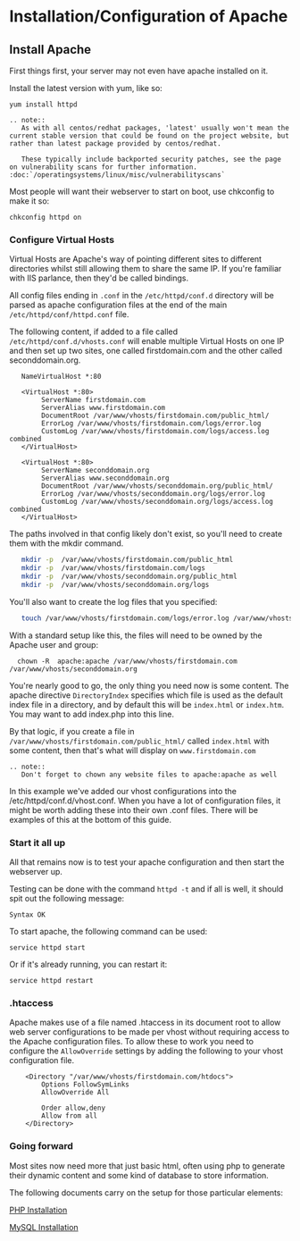 # Installation/Configuration of Apache


## Install Apache

First things first, your server may not even have apache installed on it.

Install the latest version with yum, like so:

`yum install httpd`

```eval_rst
.. note::
   As with all centos/redhat packages, 'latest' usually won't mean the current stable version that could be found on the project website, but rather than latest package provided by centos/redhat.

   These typically include backported security patches, see the page on vulnerability scans for further information. :doc:`/operatingsystems/linux/misc/vulnerabilityscans`
```

Most people will want their webserver to start on boot, use chkconfig to make it so:

`chkconfig httpd on`

### Configure Virtual Hosts

Virtual Hosts are Apache's way of pointing different sites to different directories whilst still allowing them to share the same IP. If you're familiar with IIS parlance, then they'd be called bindings.

All config files ending in `.conf` in the `/etc/httpd/conf.d` directory will be parsed as apache configuration files at the end of the main `/etc/httpd/conf/httpd.conf` file.

The following content, if added to a file called `/etc/httpd/conf.d/vhosts.conf` will enable multiple Virtual Hosts on one IP and then set up two sites, one called firstdomain.com and the other called seconddomain.org.

```apacheconf
   NameVirtualHost *:80

   <VirtualHost *:80>
        ServerName firstdomain.com
        ServerAlias www.firstdomain.com
        DocumentRoot /var/www/vhosts/firstdomain.com/public_html/
        ErrorLog /var/www/vhosts/firstdomain.com/logs/error.log
        CustomLog /var/www/vhosts/firstdomain.com/logs/access.log combined
   </VirtualHost>

   <VirtualHost *:80>
        ServerName seconddomain.org
        ServerAlias www.seconddomain.org
        DocumentRoot /var/www/vhosts/seconddomain.org/public_html/
        ErrorLog /var/www/vhosts/seconddomain.org/logs/error.log
        CustomLog /var/www/vhosts/seconddomain.org/logs/access.log combined
   </VirtualHost>
```

The paths involved in that config likely don't exist, so you'll need to create them with the mkdir command.

```bash
   mkdir -p  /var/www/vhosts/firstdomain.com/public_html
   mkdir -p  /var/www/vhosts/firstdomain.com/logs
   mkdir -p  /var/www/vhosts/seconddomain.org/public_html
   mkdir -p  /var/www/vhosts/seconddomain.org/logs
```

You'll also want to create the log files that you specified:

```bash
   touch /var/www/vhosts/firstdomain.com/logs/error.log /var/www/vhosts/firstdomain.com/logs/access.log /var/www/vhosts/seconddomain.org/logs/error.log /var/www/vhosts/seconddomain.org/logs/access.log
```

With a standard setup like this, the files will need to be owned by the Apache user and group:

```console
  chown -R  apache:apache /var/www/vhosts/firstdomain.com /var/www/vhosts/seconddomain.org
```

You're nearly good to go, the only thing you need now is some content. The apache directive `DirectoryIndex` specifies which file is used as the default index file in a directory, and by default this will be `index.html` or `index.htm`. You may want to add index.php into this line.

By that logic, if you create a file in `/var/www/vhosts/firstdomain.com/public_html/` called `index.html` with some content, then that's what will display on `www.firstdomain.com`

```eval_rst
.. note::
   Don't forget to chown any website files to apache:apache as well
```

In this example we've added our vhost configurations into the /etc/httpd/conf.d/vhost.conf. When you have a lot of configuration files, it might be worth adding these into their own .conf files. There will be examples of this at the bottom of this guide.

### Start it all up

All that remains now is to test your apache configuration and then start the webserver up.

Testing can be done with the command `httpd -t` and if all is well, it should spit out the following message:

`Syntax OK`

To start apache, the following command can be used:

`service httpd start`

Or if it's already running, you can restart it:

`service httpd restart`

### .htaccess

Apache makes use of a file named .htaccess in its document root to allow web server configurations to be made per vhost without requiring access to the Apache configuration files. To allow these to work you need to configure the `AllowOverride` settings by adding the following to your vhost configuration file.

```console
    <Directory "/var/www/vhosts/firstdomain.com/htdocs">
        Options FollowSymLinks
        AllowOverride All

        Order allow,deny
        Allow from all
    </Directory>
```

### Going forward

Most sites now need more that just basic html, often using php to generate their dynamic content and some kind of database to store information.

The following documents carry on the setup for those particular elements:

[PHP Installation](/linux/php/installation.html)

[MySQL Installation](/linux/mysql/installation.html)
